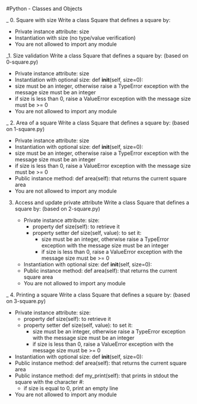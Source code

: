 

#Python - Classes and Objects



_ 0. Square with size
Write a class Square that defines a square by:
   * Private instance attribute: size
   * Instantiation with size (no type/value verification)
   * You are not allowed to import any module


_1. Size validation
Write a class Square that defines a square by: (based on 0-square.py)

   * Private instance attribute: size
   * Instantiation with optional size: def __init__(self, size=0):
   * size must be an integer, otherwise raise a TypeError exception with the message size must be an integer
   * if size is less than 0, raise a ValueError exception with the message size must be >= 0
   * You are not allowed to import any module

_ 2. Area of a square
Write a class Square that defines a square by: (based on 1-square.py)

   * Private instance attribute: size
   * Instantiation with optional size: def __init__(self, size=0):
   * size must be an integer, otherwise raise a TypeError exception with the message size must be an integer
   * if size is less than 0, raise a ValueError exception with the message size must be >= 0
   * Public instance method: def area(self): that returns the current square area
   * You are not allowed to import any module

3. Access and update private attribute
Write a class Square that defines a square by: (based on 2-square.py)

   * Private instance attribute: size:
      * property def size(self): to retrieve it
      * property setter def size(self, value): to set it:
         * size must be an integer, otherwise raise a TypeError exception with the message size must be an integer
         * if size is less than 0, raise a ValueError exception with the message size must be >= 0
   * Instantiation with optional size: def __init__(self, size=0):
   * Public instance method: def area(self): that returns the current square area
   * You are not allowed to import any module

_ 4. Printing a square
Write a class Square that defines a square by: (based on 3-square.py)

   * Private instance attribute: size:
      * property def size(self): to retrieve it
      * property setter def size(self, value): to set it:
         * size must be an integer, otherwise raise a TypeError exception with the message size must be an integer
         * if size is less than 0, raise a ValueError exception with the message size must be >= 0
   * Instantiation with optional size: def __init__(self, size=0):
   * Public instance method: def area(self): that returns the current square area
   * Public instance method: def my_print(self): that prints in stdout the square with the character #:
      * if size is equal to 0, print an empty line
   * You are not allowed to import any module